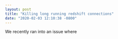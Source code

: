 ```yaml
---
layout: post
title: "Killing long running redshift connections"
date: "2020-02-03 12:10:38 -0800"
---
```


We recently ran into an issue where 
